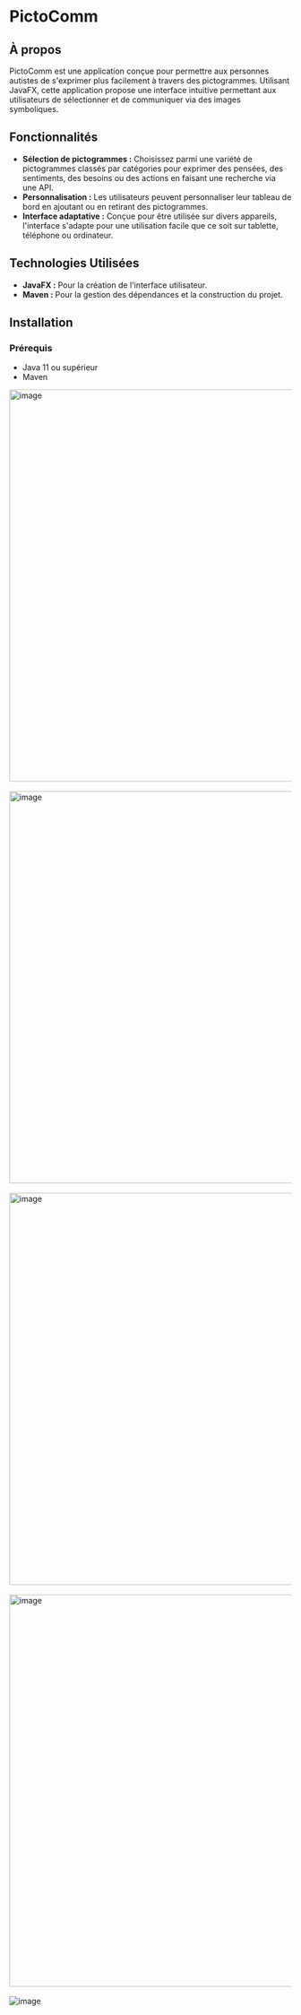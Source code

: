 # PictoComm

## À propos
PictoComm est une application conçue pour permettre aux personnes autistes de s'exprimer plus facilement à travers des pictogrammes. Utilisant JavaFX, cette application propose une interface intuitive permettant aux utilisateurs de sélectionner et de communiquer via des images symboliques.

## Fonctionnalités
- **Sélection de pictogrammes :** Choisissez parmi une variété de pictogrammes classés par catégories pour exprimer des pensées, des sentiments, des besoins ou des actions en faisant une recherche via une API.
- **Personnalisation :** Les utilisateurs peuvent personnaliser leur tableau de bord en ajoutant ou en retirant des pictogrammes.
- **Interface adaptative :** Conçue pour être utilisée sur divers appareils, l'interface s'adapte pour une utilisation facile que ce soit sur tablette, téléphone ou ordinateur.


## Technologies Utilisées
- **JavaFX :** Pour la création de l'interface utilisateur.
- **Maven :** Pour la gestion des dépendances et la construction du projet.

## Installation

### Prérequis
- Java 11 ou supérieur
- Maven

<img align="center" src="https://github.com/johannvig/PictoComm/assets/102874093/4482e7bf-3fe1-42eb-8eb4-291d1777f6f9" width="700" alt="image">
<br>
<br>

<img align="center" src="https://github.com/johannvig/PictoComm/assets/102874093/5f20562d-c22b-4ee6-b84a-2a9637b1f603" width="700" alt="image">
<br>
<br>

<img align="center" src="https://github.com/johannvig/PictoComm/assets/102874093/470f9c40-44d1-421b-8c50-858d224325de" width="700" alt="image">
<br>
<br>

<img align="center" src="https://github.com/johannvig/PictoComm/assets/102874093/3ad28f38-ae29-4c1d-a543-d21cf5d74761" width="700" alt="image">
<br>
<br>


<img align="center" src="https://github.com/johannvig/PictoComm/assets/102874093/cc512531-532b-4538-ab71-0adabf43f131" alt="image">
<br>
<br>



